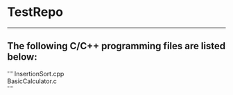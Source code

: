 # TestRepo
--- 
The following C/C++ programming files are listed below:   
---
'''
InsertionSort.cpp  
BasicCalculator.c  
'''
 

